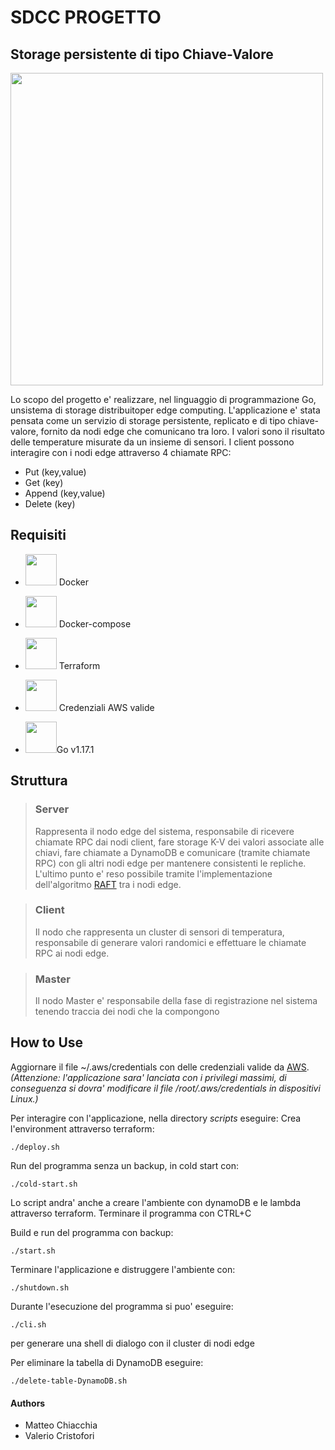 # SDCC PROGETTO
## Storage persistente di tipo Chiave-Valore

<img src="https://miro.medium.com/max/2000/1*qkPPwhQrMtoL-e18k0TXRA.png" width=500px>

Lo scopo del progetto e' realizzare, nel linguaggio di programmazione Go, unsistema di storage distribuitoper edge computing.
L'applicazione e' stata pensata come un servizio di storage persistente, replicato e di tipo chiave-valore, fornito da nodi edge che comunicano tra loro. I valori sono il risultato delle temperature misurate da un insieme di sensori.
I client possono interagire con i nodi edge attraverso 4 chiamate RPC:
- Put (key,value)
- Get (key)
- Append (key,value)
- Delete (key)

## Requisiti
- <img src="https://blog.seeweb.it/wp-content/uploads/2015/06/homepage-docker-logo.png" width=50px> Docker
- <img src="https://www.docker.com/blog/wp-content/uploads/2020/02/Compose.png" width=50px> Docker-compose
- <img src="https://i.pinimg.com/originals/28/ec/74/28ec7440a57536eebad2931517aa1cce.png" width=50px> Terraform
  

- <img src="https://upload.wikimedia.org/wikipedia/commons/thumb/9/93/Amazon_Web_Services_Logo.svg/1200px-Amazon_Web_Services_Logo.svg.png" width=50px> Credenziali AWS valide


- <img src="https://www.geekandjob.com/uploads/wiki/591f10c4e56bf30f45a4ad0b8956223c04802eac.png" width=50px>Go v1.17.1

## Struttura
> ### Server
> Rappresenta il nodo edge del sistema, responsabile di ricevere chiamate
> RPC dai nodi client, fare storage K-V dei valori associate alle chiavi,
> fare chiamate a DynamoDB e comunicare (tramite chiamate RPC) con gli altri
> nodi edge per mantenere consistenti le repliche.
> L'ultimo punto e' reso possibile tramite l'implementazione dell'algoritmo
> [RAFT](https://raft.github.io/) tra i nodi edge.

> ### Client
> Il nodo che rappresenta un cluster di sensori di temperatura,
> responsabile di generare valori randomici e effettuare le
> chiamate RPC ai nodi edge.

> ### Master
> Il nodo Master e' responsabile della fase di registrazione
> nel sistema tenendo traccia dei nodi che la compongono

## How to Use
Aggiornare il file ~/.aws/credentials con delle credenziali valide da [AWS](https://aws.amazon.com/it/).
_(Attenzione: l'applicazione sara' lanciata con i privilegi massimi, di conseguenza si dovra' modificare il file /root/.aws/credentials in dispositivi Linux.)_

Per interagire con l'applicazione, nella directory _scripts_ eseguire:
Crea l'environment attraverso terraform:
```
./deploy.sh
```

Run del programma senza un backup, in cold start con:
```
./cold-start.sh
```
Lo script andra' anche a creare l'ambiente con dynamoDB e le lambda attraverso terraform.
Terminare il programma con CTRL+C

Build e run del programma con backup:
```
./start.sh
```
Terminare l'applicazione e distruggere l'ambiente con:
```
./shutdown.sh
```

Durante l'esecuzione del programma si puo' eseguire:
```
./cli.sh
```
per generare una shell di dialogo con il cluster di nodi edge

Per eliminare la tabella di DynamoDB eseguire:
```
./delete-table-DynamoDB.sh
```


#### Authors
- Matteo Chiacchia
- Valerio Cristofori